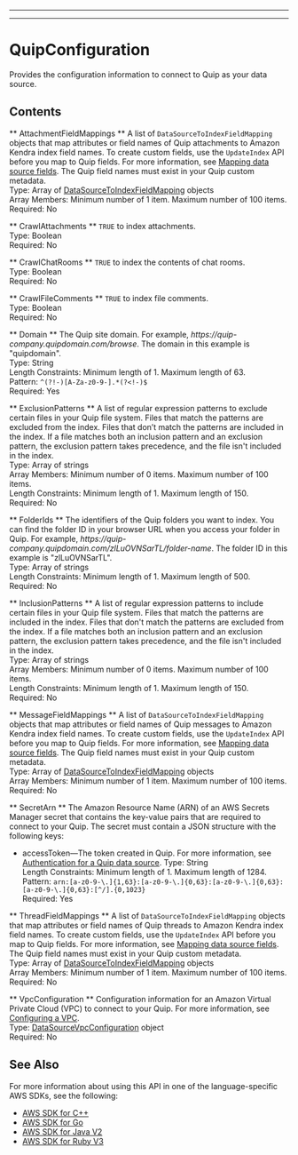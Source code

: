 --------

--------

# QuipConfiguration<a name="API_QuipConfiguration"></a>

Provides the configuration information to connect to Quip as your data source\.

## Contents<a name="API_QuipConfiguration_Contents"></a>

 ** AttachmentFieldMappings **   <a name="Kendra-Type-QuipConfiguration-AttachmentFieldMappings"></a>
A list of `DataSourceToIndexFieldMapping` objects that map attributes or field names of Quip attachments to Amazon Kendra index field names\. To create custom fields, use the `UpdateIndex` API before you map to Quip fields\. For more information, see [Mapping data source fields](https://docs.aws.amazon.com/kendra/latest/dg/field-mapping.html)\. The Quip field names must exist in your Quip custom metadata\.  
Type: Array of [DataSourceToIndexFieldMapping](API_DataSourceToIndexFieldMapping.md) objects  
Array Members: Minimum number of 1 item\. Maximum number of 100 items\.  
Required: No

 ** CrawlAttachments **   <a name="Kendra-Type-QuipConfiguration-CrawlAttachments"></a>
 `TRUE` to index attachments\.  
Type: Boolean  
Required: No

 ** CrawlChatRooms **   <a name="Kendra-Type-QuipConfiguration-CrawlChatRooms"></a>
 `TRUE` to index the contents of chat rooms\.  
Type: Boolean  
Required: No

 ** CrawlFileComments **   <a name="Kendra-Type-QuipConfiguration-CrawlFileComments"></a>
 `TRUE` to index file comments\.  
Type: Boolean  
Required: No

 ** Domain **   <a name="Kendra-Type-QuipConfiguration-Domain"></a>
The Quip site domain\. For example, *https://quip\-company\.quipdomain\.com/browse*\. The domain in this example is "quipdomain"\.  
Type: String  
Length Constraints: Minimum length of 1\. Maximum length of 63\.  
Pattern: `^(?!-)[A-Za-z0-9-].*(?<!-)$`   
Required: Yes

 ** ExclusionPatterns **   <a name="Kendra-Type-QuipConfiguration-ExclusionPatterns"></a>
A list of regular expression patterns to exclude certain files in your Quip file system\. Files that match the patterns are excluded from the index\. Files that don’t match the patterns are included in the index\. If a file matches both an inclusion pattern and an exclusion pattern, the exclusion pattern takes precedence, and the file isn't included in the index\.  
Type: Array of strings  
Array Members: Minimum number of 0 items\. Maximum number of 100 items\.  
Length Constraints: Minimum length of 1\. Maximum length of 150\.  
Required: No

 ** FolderIds **   <a name="Kendra-Type-QuipConfiguration-FolderIds"></a>
The identifiers of the Quip folders you want to index\. You can find the folder ID in your browser URL when you access your folder in Quip\. For example, *https://quip\-company\.quipdomain\.com/zlLuOVNSarTL/folder\-name*\. The folder ID in this example is "zlLuOVNSarTL"\.  
Type: Array of strings  
Length Constraints: Minimum length of 1\. Maximum length of 500\.  
Required: No

 ** InclusionPatterns **   <a name="Kendra-Type-QuipConfiguration-InclusionPatterns"></a>
A list of regular expression patterns to include certain files in your Quip file system\. Files that match the patterns are included in the index\. Files that don't match the patterns are excluded from the index\. If a file matches both an inclusion pattern and an exclusion pattern, the exclusion pattern takes precedence, and the file isn't included in the index\.  
Type: Array of strings  
Array Members: Minimum number of 0 items\. Maximum number of 100 items\.  
Length Constraints: Minimum length of 1\. Maximum length of 150\.  
Required: No

 ** MessageFieldMappings **   <a name="Kendra-Type-QuipConfiguration-MessageFieldMappings"></a>
A list of `DataSourceToIndexFieldMapping` objects that map attributes or field names of Quip messages to Amazon Kendra index field names\. To create custom fields, use the `UpdateIndex` API before you map to Quip fields\. For more information, see [Mapping data source fields](https://docs.aws.amazon.com/kendra/latest/dg/field-mapping.html)\. The Quip field names must exist in your Quip custom metadata\.  
Type: Array of [DataSourceToIndexFieldMapping](API_DataSourceToIndexFieldMapping.md) objects  
Array Members: Minimum number of 1 item\. Maximum number of 100 items\.  
Required: No

 ** SecretArn **   <a name="Kendra-Type-QuipConfiguration-SecretArn"></a>
The Amazon Resource Name \(ARN\) of an AWS Secrets Manager secret that contains the key\-value pairs that are required to connect to your Quip\. The secret must contain a JSON structure with the following keys:  
+ accessToken—The token created in Quip\. For more information, see [Authentication for a Quip data source](https://docs.aws.amazon.com/kendra/latest/dg/data-source-slack.html#quip-authentication)\.
Type: String  
Length Constraints: Minimum length of 1\. Maximum length of 1284\.  
Pattern: `arn:[a-z0-9-\.]{1,63}:[a-z0-9-\.]{0,63}:[a-z0-9-\.]{0,63}:[a-z0-9-\.]{0,63}:[^/].{0,1023}`   
Required: Yes

 ** ThreadFieldMappings **   <a name="Kendra-Type-QuipConfiguration-ThreadFieldMappings"></a>
A list of `DataSourceToIndexFieldMapping` objects that map attributes or field names of Quip threads to Amazon Kendra index field names\. To create custom fields, use the `UpdateIndex` API before you map to Quip fields\. For more information, see [Mapping data source fields](https://docs.aws.amazon.com/kendra/latest/dg/field-mapping.html)\. The Quip field names must exist in your Quip custom metadata\.  
Type: Array of [DataSourceToIndexFieldMapping](API_DataSourceToIndexFieldMapping.md) objects  
Array Members: Minimum number of 1 item\. Maximum number of 100 items\.  
Required: No

 ** VpcConfiguration **   <a name="Kendra-Type-QuipConfiguration-VpcConfiguration"></a>
Configuration information for an Amazon Virtual Private Cloud \(VPC\) to connect to your Quip\. For more information, see [Configuring a VPC](https://docs.aws.amazon.com/kendra/latest/dg/vpc-configuration.html)\.  
Type: [DataSourceVpcConfiguration](API_DataSourceVpcConfiguration.md) object  
Required: No

## See Also<a name="API_QuipConfiguration_SeeAlso"></a>

For more information about using this API in one of the language\-specific AWS SDKs, see the following:
+  [AWS SDK for C\+\+](https://docs.aws.amazon.com/goto/SdkForCpp/kendra-2019-02-03/QuipConfiguration) 
+  [AWS SDK for Go](https://docs.aws.amazon.com/goto/SdkForGoV1/kendra-2019-02-03/QuipConfiguration) 
+  [AWS SDK for Java V2](https://docs.aws.amazon.com/goto/SdkForJavaV2/kendra-2019-02-03/QuipConfiguration) 
+  [AWS SDK for Ruby V3](https://docs.aws.amazon.com/goto/SdkForRubyV3/kendra-2019-02-03/QuipConfiguration) 